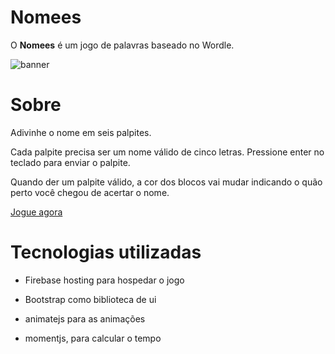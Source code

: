 # Nomees

O **Nomees** é um jogo de palavras baseado no Wordle.

![banner](https://nomees.web.app/imagem2.png)

# Sobre
Adivinhe o nome em seis palpites.

Cada palpite precisa ser um nome válido de cinco letras. Pressione enter no teclado para enviar o palpite.

Quando der um palpite válido, a cor dos blocos vai mudar indicando o quão perto você chegou de acertar o nome.

[Jogue agora](https://nomees.web.app/)

# Tecnologias utilizadas

* Firebase hosting para hospedar o jogo

* Bootstrap como biblioteca de ui

* animatejs para as animações

* momentjs, para calcular o tempo
